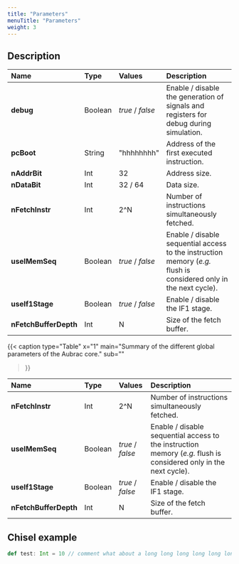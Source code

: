 ```yaml
---
title: "Parameters"
menuTitle: "Parameters"
weight: 3
---
```



## Description



| **Name**       | **Type** | **Values** | **Description** |
|:---------------|:---------|:-----------|:----------------|
| **debug**      | Boolean  | *true* / *false* | Enable / disable the generation of signals and registers for debug during simulation. |
| **pcBoot**     | String   | "hhhhhhhh" | Address of the first executed instruction. |
| **nAddrBit**   | Int      | 32 | Address size. |
| **nDataBit**   | Int      | 32 / 64 | Data size. |
| **nFetchInstr** | Int | 2^N | Number of instructions simultaneously fetched. |
| **useIMemSeq** | Boolean | *true* / *false* | Enable / disable sequential access to the instruction memory (*e.g.* flush is considered only in the next cycle). |
| **useIf1Stage** | Boolean | *true* / *false* | Enable / disable the IF1 stage. |
| **nFetchBufferDepth** | Int | N | Size of the fetch buffer. |

{{< caption 
  type="Table" 
  x="1"
  main="Summary of the different global parameters of the Aubrac core."
  sub=""
>}}

| **Name**       | **Type** | **Values** | **Description** |
|:---------------|:---------|:-----------|:----------------|
| **nFetchInstr** | Int | 2^N | Number of instructions simultaneously fetched. |
| **useIMemSeq** | Boolean | *true* / *false* | Enable / disable sequential access to the instruction memory (*e.g.* flush is considered only in the next cycle). |
| **useIf1Stage** | Boolean | *true* / *false* | Enable / disable the IF1 stage. |
| **nFetchBufferDepth** | Int | N | Size of the fetch buffer. |

## Chisel example

```scala
def test: Int = 10 // comment what about a long long long long long long long long long long long long long long long long long long long long long long long long long long long long long long long long long long long long comment ?

```